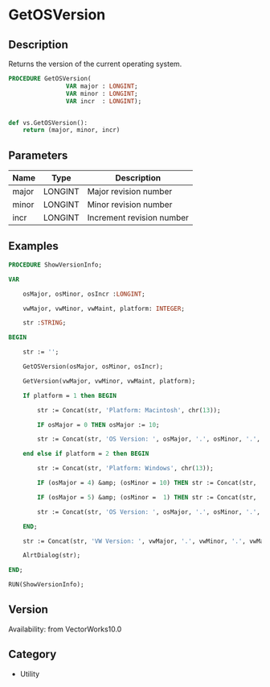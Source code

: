 # GetOSVersion

## Description
Returns the version of the current operating system.

```pascal
PROCEDURE GetOSVersion(
				VAR major : LONGINT;
				VAR minor : LONGINT;
				VAR incr  : LONGINT);
```

```python

def vs.GetOSVersion():
    return (major, minor, incr)
```

## Parameters
|Name|Type|Description|
|---|---|---|
|major|LONGINT|Major revision number|
|minor|LONGINT|Minor revision number|
|incr|LONGINT|Increment revision number|

## Examples
```pascal
PROCEDURE ShowVersionInfo;

VAR

	osMajor, osMinor, osIncr :LONGINT;

	vwMajor, vwMinor, vwMaint, platform: INTEGER;

	str :STRING;

BEGIN

	str := '';

	GetOSVersion(osMajor, osMinor, osIncr);

	GetVersion(vwMajor, vwMinor, vwMaint, platform);

	If platform = 1 then BEGIN

		str := Concat(str, 'Platform: Macintosh', chr(13));

		IF osMajor = 0 THEN osMajor := 10;

		str := Concat(str, 'OS Version: ', osMajor, '.', osMinor, '.', osIncr, chr(13));

	end else if platform = 2 then BEGIN

		str := Concat(str, 'Platform: Windows', chr(13));

		IF (osMajor = 4) &amp; (osMinor = 10) THEN str := Concat(str, 'OS Version: 98 SE', chr(13)) ELSE 

		IF (osMajor = 5) &amp; (osMinor =  1) THEN str := Concat(str, 'OS Version: XP',    chr(13)) ELSE 

		str := Concat(str, 'OS Version: ', osMajor, '.', osMinor, '.', osIncr, chr(13));

	END;

	str := Concat(str, 'VW Version: ', vwMajor, '.', vwMinor, '.', vwMaint);

	AlrtDialog(str);

END;

RUN(ShowVersionInfo);
```

## Version
Availability: from VectorWorks10.0
## Category
* Utility

